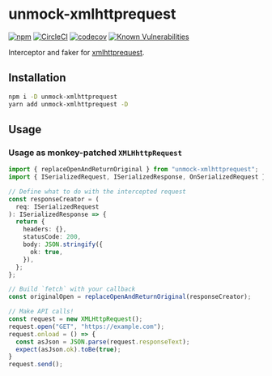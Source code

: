 # unmock-xmlhttprequest

[![npm](https://img.shields.io/npm/v/unmock-xmlhttprequest.svg)](https://www.npmjs.com/package/unmock-xmlhttprequest)
[![CircleCI](https://circleci.com/gh/unmock/unmock-js.svg?style=svg)](https://circleci.com/gh/unmock/unmock-js)
[![codecov](https://codecov.io/gh/unmock/unmock-js/branch/dev/graph/badge.svg)](https://codecov.io/gh/unmock/unmock-js)
[![Known Vulnerabilities](https://snyk.io/test/github/unmock/unmock-js/badge.svg?targetFile=package.json)](https://snyk.io/test/github/unmock/unmock-js?targetFile=package.json)

Interceptor and faker for [xmlhttprequest](https://developer.mozilla.org/en-US/docs/Web/API/XMLHttpRequest_API).

## Installation

```bash
npm i -D unmock-xmlhttprequest
yarn add unmock-xmlhttprequest -D
```

## Usage

### Usage as monkey-patched `XMLHhttpRequest`

```ts
import { replaceOpenAndReturnOriginal } from "unmock-xmlhttprequest";
import { ISerializedRequest, ISerializedResponse, OnSerializedRequest } from "unmock-core";

// Define what to do with the intercepted request
const responseCreator = (
  req: ISerializedRequest
): ISerializedResponse => {
  return {
    headers: {},
    statusCode: 200,
    body: JSON.stringify({
      ok: true,
    }),
  };
};

// Build `fetch` with your callback
const originalOpen = replaceOpenAndReturnOriginal(responseCreator);

// Make API calls!
const request = new XMLHttpRequest();
request.open("GET", "https://example.com");
request.onload = () => {
  const asJson = JSON.parse(request.responseText);
  expect(asJson.ok).toBe(true);
}
request.send();
```
